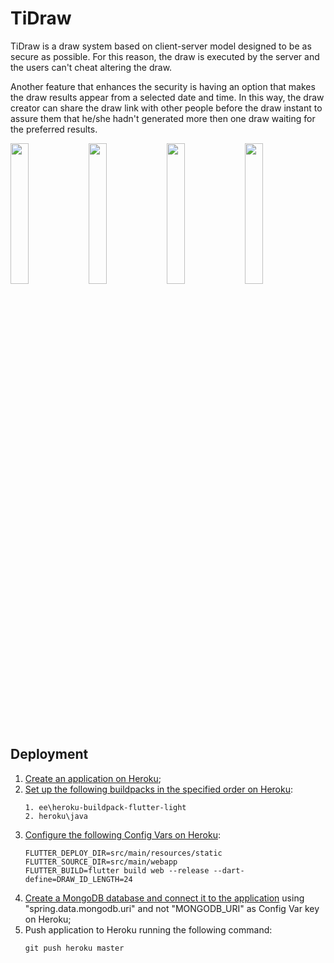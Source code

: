 # TiDraw
TiDraw is a draw system based on client-server model designed to be as secure as possible. For this reason, the draw is executed by the server and the users can't cheat altering the draw.

Another feature that enhances the security is having an option that makes the draw results appear from a selected date and time. In this way, the draw creator can share the draw link with other people before the draw instant to assure them that he/she hadn't generated more then one draw waiting for the preferred results.

<div>
    <img src="https://user-images.githubusercontent.com/49209517/135277039-05b0e67c-ab9d-4287-8ee3-509e8b207314.png" width="24%"/>
    <img src="https://user-images.githubusercontent.com/49209517/135277126-c409c516-ea44-4167-9c4e-072873a0d97e.png" width="24%"/>
    <img src="https://user-images.githubusercontent.com/49209517/135277775-b816d1f6-f4d2-4b72-8ceb-d90b652d38aa.png" width="24%"/>
    <img src="https://user-images.githubusercontent.com/49209517/135277806-3cab378d-fd9c-4ed1-9ab7-742bbd047ca4.png" width="24%"/>
</div>

## Deployment
1. [Create an application on Heroku](https://devcenter.heroku.com/articles/creating-apps);
2. [Set up the following buildpacks in the specified order on Heroku](https://devcenter.heroku.com/articles/using-multiple-buildpacks-for-an-app):
    ``` properties
    1. ee\heroku-buildpack-flutter-light
    2. heroku\java
    ```
3. [Configure the following Config Vars on Heroku](https://devcenter.heroku.com/articles/config-vars):
    ``` properties
    FLUTTER_DEPLOY_DIR=src/main/resources/static
    FLUTTER_SOURCE_DIR=src/main/webapp
    FLUTTER_BUILD=flutter build web --release --dart-define=DRAW_ID_LENGTH=24
    ```
4. [Create a MongoDB database and connect it to the application](https://www.mongodb.com/developer/how-to/use-atlas-on-heroku) using "spring.data.mongodb.uri" and not "MONGODB_URI" as Config Var key on Heroku;
5. Push application to Heroku running the following command:
    ``` shell
    git push heroku master
    ```
